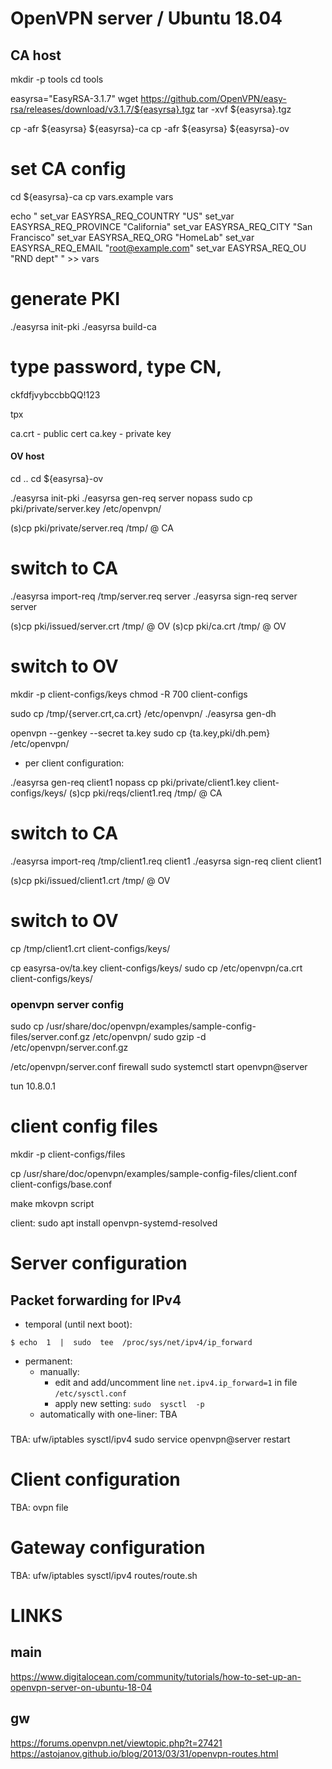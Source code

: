 # OpenVPN server / Ubuntu 18.04


## CA host

mkdir  -p  tools
cd  tools

easyrsa="EasyRSA-3.1.7"
wget  https://github.com/OpenVPN/easy-rsa/releases/download/v3.1.7/${easyrsa}.tgz
tar  -xvf  ${easyrsa}.tgz

cp  -afr  ${easyrsa}  ${easyrsa}-ca
cp  -afr  ${easyrsa}  ${easyrsa}-ov

# set CA config
cd  ${easyrsa}-ca
cp  vars.example  vars

echo "
set_var EASYRSA_REQ_COUNTRY   \"US\"
set_var EASYRSA_REQ_PROVINCE  \"California\"
set_var EASYRSA_REQ_CITY      \"San Francisco\"
set_var EASYRSA_REQ_ORG       \"HomeLab\"
set_var EASYRSA_REQ_EMAIL     \"root@example.com\"
set_var EASYRSA_REQ_OU        \"RND dept\"
" >> vars

# generate PKI
./easyrsa  init-pki
./easyrsa  build-ca

# type password, type CN,
ckfdfjvybccbbQQ!123

tpx

ca.crt - public cert
ca.key - private key


#### OV host

cd ..
cd ${easyrsa}-ov

./easyrsa  init-pki
./easyrsa  gen-req  server  nopass
sudo  cp  pki/private/server.key  /etc/openvpn/

(s)cp  pki/private/server.req  /tmp/ @ CA


# switch to CA

./easyrsa  import-req  /tmp/server.req  server
./easyrsa  sign-req  server  server

(s)cp  pki/issued/server.crt  /tmp/ @ OV
(s)cp  pki/ca.crt  /tmp/ @ OV


# switch to OV

mkdir  -p  client-configs/keys
chmod  -R  700  client-configs

sudo  cp  /tmp/{server.crt,ca.crt}  /etc/openvpn/
./easyrsa  gen-dh

openvpn  --genkey  --secret  ta.key
sudo  cp  {ta.key,pki/dh.pem}  /etc/openvpn/

- per client configuration:

./easyrsa  gen-req  client1  nopass
cp  pki/private/client1.key  client-configs/keys/
(s)cp  pki/reqs/client1.req  /tmp/ @ CA


# switch to CA

./easyrsa  import-req  /tmp/client1.req  client1
./easyrsa  sign-req  client  client1

(s)cp  pki/issued/client1.crt  /tmp/ @ OV


# switch to OV

cp  /tmp/client1.crt  client-configs/keys/

cp  easyrsa-ov/ta.key  client-configs/keys/
sudo  cp  /etc/openvpn/ca.crt  client-configs/keys/

### openvpn server config

sudo  cp  /usr/share/doc/openvpn/examples/sample-config-files/server.conf.gz  /etc/openvpn/
sudo  gzip  -d  /etc/openvpn/server.conf.gz

/etc/openvpn/server.conf
firewall
sudo systemctl start openvpn@server

tun 10.8.0.1


# client config files

mkdir  -p  client-configs/files

cp  /usr/share/doc/openvpn/examples/sample-config-files/client.conf  client-configs/base.conf

make mkovpn script

client:
sudo apt install openvpn-systemd-resolved


# Server configuration

## Packet forwarding for IPv4

- temporal (until next boot):
```
$ echo  1  |  sudo  tee  /proc/sys/net/ipv4/ip_forward
```
- permanent:
  - manually:
    - edit and add/uncomment line `net.ipv4.ip_forward=1` in file `/etc/sysctl.conf`
    - apply new setting: `sudo  sysctl  -p`
  - automatically with one-liner:
TBA

### 
TBA:
ufw/iptables
sysctl/ipv4
sudo service openvpn@server restart


# Client configuration

TBA:
ovpn file


# Gateway configuration

TBA:
ufw/iptables
sysctl/ipv4
routes/route.sh


# LINKS

## main
https://www.digitalocean.com/community/tutorials/how-to-set-up-an-openvpn-server-on-ubuntu-18-04

## gw
https://forums.openvpn.net/viewtopic.php?t=27421
https://astojanov.github.io/blog/2013/03/31/openvpn-routes.html

